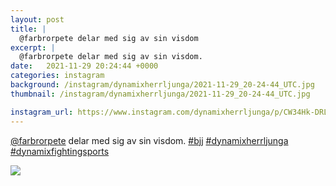 ```yaml
---
layout: post
title: |
  @farbrorpete delar med sig av sin visdom
excerpt: |
  @farbrorpete delar med sig av sin visdom.   
date:   2021-11-29 20:24:44 +0000
categories: instagram
background: /instagram/dynamixherrljunga/2021-11-29_20-24-44_UTC.jpg
thumbnail: /instagram/dynamixherrljunga/2021-11-29_20-24-44_UTC.jpg

instagram_url: https://www.instagram.com/dynamixherrljunga/p/CW34Hk-DRLP
---
```

[@farbrorpete](https://www.instagram.com/farbrorpete/) delar med sig av sin visdom. [#bjj](https://www.instagram.com/explore/tags/bjj/) [#dynamixherrljunga](https://www.instagram.com/explore/tags/dynamixherrljunga/) [#dynamixfightingsports](https://www.instagram.com/explore/tags/dynamixfightingsports/)



<img src='/www-dynamix-herrljunga/instagram/dynamixherrljunga/2021-11-29_20-24-44_UTC.jpg' class='img-fluid' />
